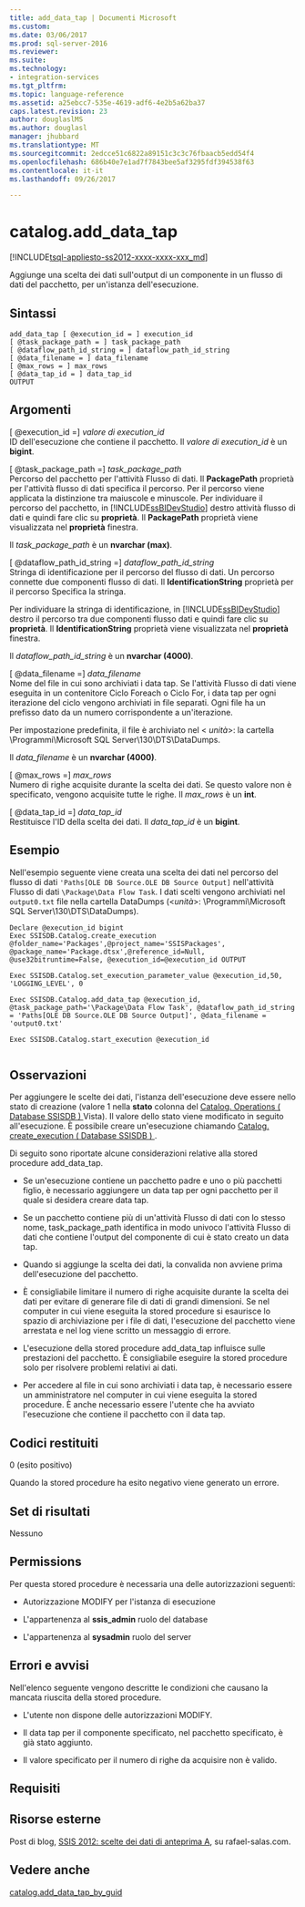 ```yaml
---
title: add_data_tap | Documenti Microsoft
ms.custom: 
ms.date: 03/06/2017
ms.prod: sql-server-2016
ms.reviewer: 
ms.suite: 
ms.technology:
- integration-services
ms.tgt_pltfrm: 
ms.topic: language-reference
ms.assetid: a25ebcc7-535e-4619-adf6-4e2b5a62ba37
caps.latest.revision: 23
author: douglaslMS
ms.author: douglasl
manager: jhubbard
ms.translationtype: MT
ms.sourcegitcommit: 2edcce51c6822a89151c3c3c76fbaacb5edd54f4
ms.openlocfilehash: 686b40e7e1ad7f7843bee5af3295fdf394538f63
ms.contentlocale: it-it
ms.lasthandoff: 09/26/2017

---
```

# <a name="catalogadddatatap"></a>catalog.add_data_tap
[!INCLUDE[tsql-appliesto-ss2012-xxxx-xxxx-xxx_md](../../includes/tsql-appliesto-ss2012-xxxx-xxxx-xxx-md.md)]

  Aggiunge una scelta dei dati sull'output di un componente in un flusso di dati del pacchetto, per un'istanza dell'esecuzione.  
  
## <a name="syntax"></a>Sintassi  
  
```tsql  
add_data_tap [ @execution_id = ] execution_id  
[ @task_package_path = ] task_package_path  
[ @dataflow_path_id_string = ] dataflow_path_id_string  
[ @data_filename = ] data_filename  
[ @max_rows = ] max_rows  
[ @data_tap_id = ] data_tap_id  
OUTPUT  
```  
  
## <a name="arguments"></a>Argomenti  
 [ @execution_id =] *valore di execution_id*  
 ID dell'esecuzione che contiene il pacchetto. Il *valore di execution_id* è un **bigint**.  
  
 [ @task_package_path =] *task_package_path*  
 Percorso del pacchetto per l'attività Flusso di dati. Il **PackagePath** proprietà per l'attività flusso di dati specifica il percorso. Per il percorso viene applicata la distinzione tra maiuscole e minuscole. Per individuare il percorso del pacchetto, in [!INCLUDE[ssBIDevStudio](../../includes/ssbidevstudio-md.md)] destro attività flusso di dati e quindi fare clic su **proprietà**. Il **PackagePath** proprietà viene visualizzata nel **proprietà** finestra.  
  
 Il *task_package_path* è un **nvarchar (max)**.  
  
 [ @dataflow_path_id_string =] *dataflow_path_id_string*  
 Stringa di identificazione per il percorso del flusso di dati. Un percorso connette due componenti flusso di dati. Il **IdentificationString** proprietà per il percorso Specifica la stringa.  
  
 Per individuare la stringa di identificazione, in [!INCLUDE[ssBIDevStudio](../../includes/ssbidevstudio-md.md)] destro il percorso tra due componenti flusso dati e quindi fare clic su **proprietà**. Il **IdentificationString** proprietà viene visualizzata nel **proprietà** finestra.  
  
 Il *dataflow_path_id_string* è un **nvarchar (4000)**.  
  
 [ @data_filename =] *data_filename*  
 Nome del file in cui sono archiviati i data tap. Se l'attività Flusso di dati viene eseguita in un contenitore Ciclo Foreach o Ciclo For, i data tap per ogni iterazione del ciclo vengono archiviati in file separati. Ogni file ha un prefisso dato da un numero corrispondente a un'iterazione.  
  
 Per impostazione predefinita, il file è archiviato nel \< *unità*>: la cartella \Programmi\Microsoft SQL Server\130\DTS\DataDumps.  
  
 Il *data_filename* è un **nvarchar (4000)**.  
  
 [ @max_rows =] *max_rows*  
 Numero di righe acquisite durante la scelta dei dati. Se questo valore non è specificato, vengono acquisite tutte le righe. Il *max_rows* è un **int**.  
  
 [ @data_tap_id =] *data_tap_id*  
 Restituisce l'ID della scelta dei dati. Il *data_tap_id* è un **bigint**.  
  
## <a name="example"></a>Esempio  
 Nell'esempio seguente viene creata una scelta dei dati nel percorso del flusso di dati `'Paths[OLE DB Source.OLE DB Source Output]` nell'attività Flusso di dati `\Package\Data Flow Task`. I dati scelti vengono archiviati nel `output0.txt` file nella cartella DataDumps (\<*unità*>: \Programmi\Microsoft SQL Server\130\DTS\DataDumps).  
  
```  
Declare @execution_id bigint  
Exec SSISDB.Catalog.create_execution @folder_name='Packages',@project_name='SSISPackages', @package_name='Package.dtsx',@reference_id=Null, @use32bitruntime=False, @execution_id=@execution_id OUTPUT  
  
Exec SSISDB.Catalog.set_execution_parameter_value @execution_id,50, 'LOGGING_LEVEL', 0  
  
Exec SSISDB.Catalog.add_data_tap @execution_id, @task_package_path='\Package\Data Flow Task', @dataflow_path_id_string = 'Paths[OLE DB Source.OLE DB Source Output]', @data_filename = 'output0.txt'  
  
Exec SSISDB.Catalog.start_execution @execution_id  
  
```  
  
## <a name="remarks"></a>Osservazioni  
 Per aggiungere le scelte dei dati, l'istanza dell'esecuzione deve essere nello stato di creazione (valore 1 nella **stato** colonna del [Catalog. Operations &#40; Database SSISDB &#41; ](../../integration-services/system-views/catalog-operations-ssisdb-database.md)Vista). Il valore dello stato viene modificato in seguito all'esecuzione. È possibile creare un'esecuzione chiamando [Catalog. create_execution &#40; Database SSISDB &#41; ](../../integration-services/system-stored-procedures/catalog-create-execution-ssisdb-database.md).  
  
 Di seguito sono riportate alcune considerazioni relative alla stored procedure add_data_tap.  
  
-   Se un'esecuzione contiene un pacchetto padre e uno o più pacchetti figlio, è necessario aggiungere un data tap per ogni pacchetto per il quale si desidera creare data tap.  
  
-   Se un pacchetto contiene più di un'attività Flusso di dati con lo stesso nome, task_package_path identifica in modo univoco l'attività Flusso di dati che contiene l'output del componente di cui è stato creato un data tap.  
  
-   Quando si aggiunge la scelta dei dati, la convalida non avviene prima dell'esecuzione del pacchetto.  
  
-   È consigliabile limitare il numero di righe acquisite durante la scelta dei dati per evitare di generare file di dati di grandi dimensioni. Se nel computer in cui viene eseguita la stored procedure si esaurisce lo spazio di archiviazione per i file di dati, l'esecuzione del pacchetto viene arrestata e nel log viene scritto un messaggio di errore.  
  
-   L'esecuzione della stored procedure add_data_tap influisce sulle prestazioni del pacchetto. È consigliabile eseguire la stored procedure solo per risolvere problemi relativi ai dati.  
  
-   Per accedere al file in cui sono archiviati i data tap, è necessario essere un amministratore nel computer in cui viene eseguita la stored procedure. È anche necessario essere l'utente che ha avviato l'esecuzione che contiene il pacchetto con il data tap.  
  
## <a name="return-codes"></a>Codici restituiti  
 0 (esito positivo)  
  
 Quando la stored procedure ha esito negativo viene generato un errore.  
  
## <a name="result-set"></a>Set di risultati  
 Nessuno  
  
## <a name="permissions"></a>Permissions  
 Per questa stored procedure è necessaria una delle autorizzazioni seguenti:  
  
-   Autorizzazione MODIFY per l'istanza di esecuzione  
  
-   L'appartenenza al **ssis_admin** ruolo del database  
  
-   L'appartenenza al **sysadmin** ruolo del server  
  
## <a name="errors-and-warnings"></a>Errori e avvisi  
 Nell'elenco seguente vengono descritte le condizioni che causano la mancata riuscita della stored procedure.  
  
-   L'utente non dispone delle autorizzazioni MODIFY.  
  
-   Il data tap per il componente specificato, nel pacchetto specificato, è già stato aggiunto.  
  
-   Il valore specificato per il numero di righe da acquisire non è valido.  
  
## <a name="requirements"></a>Requisiti  
  
## <a name="external-resources"></a>Risorse esterne  
 Post di blog, [SSIS 2012: scelte dei dati di anteprima A](http://go.microsoft.com/fwlink/?LinkId=239983), su rafael-salas.com.  
  
## <a name="see-also"></a>Vedere anche  
 [catalog.add_data_tap_by_guid](../../integration-services/system-stored-procedures/catalog-add-data-tap-by-guid.md)  
  
  
